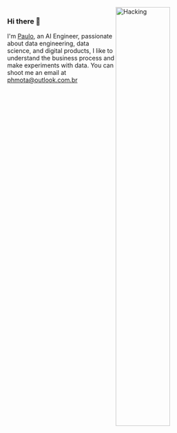 <img alt="Hacking" src="https://github.com/jglovier/gifs/blob/gh-pages/hacking/mr-robot-hacking.gif" align="right" width="50%" height="50%">

### Hi there 👋
I'm [Paulo](https://www.linkedin.com/in/paulo-mota-955218a2/), an AI Engineer, passionate about data engineering, 
data science, and digital products, I like to understand the business process and make experiments with data.
You can shoot me an email at phmota@outlook.com.br

